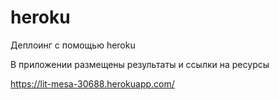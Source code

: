 # heroku
Деплоинг с помощью heroku

В приложении размещены результаты и ссылки на ресурсы

https://lit-mesa-30688.herokuapp.com/
